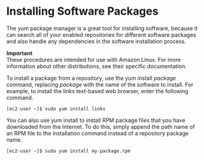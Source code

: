 # Installing Software Packages<a name="install-software"></a>

The yum package manager is a great tool for installing software, because it can search all of your enabled repositories for different software packages and also handle any dependencies in the software installation process\.

**Important**  
These procedures are intended for use with Amazon Linux\. For more information about other distributions, see their specific documentation\.

To install a package from a repository, use the yum install *package* command, replacing *package* with the name of the software to install\. For example, to install the links text\-based web browser, enter the following command\.

```
[ec2-user ~]$ sudo yum install links
```

You can also use yum install to install RPM package files that you have downloaded from the Internet\. To do this, simply append the path name of an RPM file to the installation command instead of a repository package name\.

```
[ec2-user ~]$ sudo yum install my-package.rpm
```